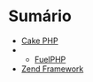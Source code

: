 # Sumário

* [Cake PHP](cake-php.md)
* * [FuelPHP](fuelphp.md)
* [Zend Framework](zend-framework.md)
